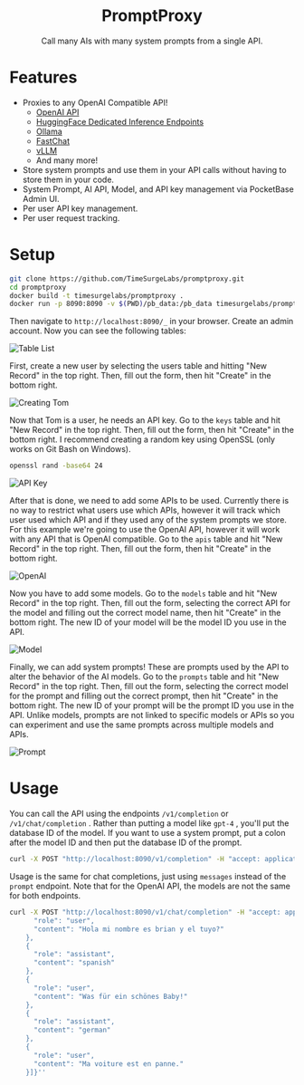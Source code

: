 <h1 align="center">PromptProxy</h1>
<p align="center">Call many AIs with many system prompts from a single API.</p>

# Features
* Proxies to any OpenAI Compatible API!
  + [OpenAI API](https://platform.openai.com/docs/overview)
  + [HuggingFace Dedicated Inference Endpoints](https://huggingface.co/docs/inference-endpoints/index)
  + [Ollama](https://github.com/ollama/ollama/blob/main/docs/openai.md)
  + [FastChat](https://github.com/lm-sys/FastChat/blob/main/docs/openai_api.md)
  + [vLLM](https://docs.vllm.ai/en/latest/getting_started/quickstart.html#openai-compatible-server)
  + And many more!
* Store system prompts and use them in your API calls without having to store them in your code.
* System Prompt, AI API, Model, and API key management via PocketBase Admin UI.
* Per user API key management.
* Per user request tracking.
# Setup

```sh
git clone https://github.com/TimeSurgeLabs/promptproxy.git
cd promptproxy
docker build -t timesurgelabs/promptproxy .
docker run -p 8090:8090 -v $(PWD)/pb_data:/pb_data timesurgelabs/promptproxy
```

Then navigate to `http://localhost:8090/_` in your browser. Create an admin account. Now you can see the following tables:

![Table List](docs/img/tables.png)

First, create a new user by selecting the users table and hitting "New Record" in the top right. Then, fill out the form, then hit "Create" in the bottom right.

![Creating Tom](docs/img/create_tom.png)

Now that Tom is a user, he needs an API key. Go to the `keys` table and hit "New Record" in the top right. Then, fill out the form, then hit "Create" in the bottom right. I recommend creating a random key using OpenSSL (only works on Git Bash on Windows).

```sh
openssl rand -base64 24
```

![API Key](docs/img/create_api_key.png)

After that is done, we need to add some APIs to be used. Currently there is no way to restrict what users use which APIs, however it will track which user used which API and if they used any of the system prompts we store. For this example we're going to use the OpenAI API, however it will work with any API that is OpenAI compatible. Go to the `apis` table and hit "New Record" in the top right. Then, fill out the form, then hit "Create" in the bottom right.

![OpenAI](docs/img/create_openai.png)

Now you have to add some models. Go to the `models` table and hit "New Record" in the top right. Then, fill out the form, selecting the correct API for the model and filling out the correct model name, then hit "Create" in the bottom right. The new ID of your model will be the model ID you use in the API.

![Model](docs/img/existing_model.png)

Finally, we can add system prompts! These are prompts used by the API to alter the behavior of the AI models. Go to the `prompts` table and hit "New Record" in the top right. Then, fill out the form, selecting the correct model for the prompt and filling out the correct prompt, then hit "Create" in the bottom right. The new ID of your prompt will be the prompt ID you use in the API. Unlike models, prompts are not linked to specific models or APIs so you can experiment and use the same prompts across multiple models and APIs.

![Prompt](docs/img/prompt.png)

# Usage

You can call the API using the endpoints `/v1/completion` or `/v1/chat/completion` . Rather than putting a model like `gpt-4` , you'll put the database ID of the model. If you want to use a system prompt, put a colon after the model ID and then put the database ID of the prompt.

```sh
curl -X POST "http://localhost:8090/v1/completion" -H "accept: application/json" -H "Content-Type: application/json" -d "{\"model\":\"2nhjz8jg6goy6ll:hl7ssaft143mf8k\",\"prompt\":\"This is a test prompt.\"}"
```

Usage is the same for chat completions, just using `messages` instead of the `prompt` endpoint. Note that for the OpenAI API, the models are not the same for both endpoints.

```sh
curl -X POST "http://localhost:8090/v1/chat/completion" -H "accept: application/json" -H "Content-Type: application/json" -d '{"model":"2nhjz8jg6goy6ll:hl7ssaft143mf8k","messages":[{
      "role": "user",
      "content": "Hola mi nombre es brian y el tuyo?"
    },
    {
      "role": "assistant",
      "content": "spanish"
    },
    {
      "role": "user",
      "content": "Was für ein schönes Baby!"
    },
    {
      "role": "assistant",
      "content": "german"
    },
    {
      "role": "user",
      "content": "Ma voiture est en panne."
    }]}''
```
